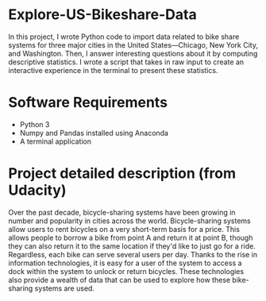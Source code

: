 # Explore-US-Bikeshare-Data
In this project, I wrote Python code to import data related to bike share systems 
for three major cities in the United States—Chicago, New York City, and Washington.
Then, I answer interesting questions about it by computing descriptive statistics. 
I wrote a script that takes in raw input to create an interactive experience in 
the terminal to present these statistics.

# Software Requirements
* Python 3
* Numpy and Pandas installed using Anaconda
* A terminal application

# Project detailed description (from Udacity)
Over the past decade, bicycle-sharing systems have been growing in number and 
popularity in cities across the world. Bicycle-sharing systems allow users to 
rent bicycles on a very short-term basis for a price. This allows people to 
borrow a bike from point A and return it at point B, though they can also return 
it to the same location if they'd like to just go for a ride. Regardless, each 
bike can serve several users per day.
Thanks to the rise in information technologies, it is easy for a user of the 
system to access a dock within the system to unlock or return bicycles. These 
technologies also provide a wealth of data that can be used to explore how these 
bike-sharing systems are used.


